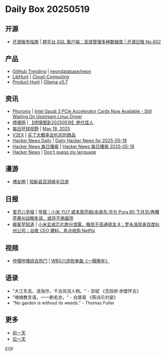 # Daily Box 20250519

## 开源
- [开源服务指南](https://osguider.com/blog/) | [跨平台 SQL 客户端：高效管理多种数据库 | 开源日报 No.602](https://osguider.com/blog/post/daily/daily-602/)

## 产品
- [GitHub Trending](https://github.com/trending?since=daily) | [neondatabase/neon](https://github.com/neondatabase/neon)
- [LibHunt](https://www.libhunt.com/) | [Cloud-Computing](https://www.libhunt.com/r/Cloud-Computing)
- [Product Hunt](https://www.producthunt.com) | [Ollama v0.7](https://www.producthunt.com/posts/ollama-v0-7)

## 资讯
- [Phoronix](https://www.phoronix.com/) | [Intel Gaudi 3 PCIe Accelerator Cards Now Available - Still Waiting On Upstream Linux Driver](https://www.phoronix.com/news/Intel-Gaudi-3-PCIe-Cards)
- [喷嚏网](http://www.dapenti.com/blog/blog.asp?subjectid=70&name=xilei) | [【喷嚏图卦20250519】绝代佳人](http://www.dapenti.com/blog/more.asp?name=xilei&id=186052)
- [每日环球视野](https://idai.ly/) | [May 18, 2025](http://m.idai.ly/se/a193iG?1747497600)
- [V2EX](https://www.v2ex.com/) | [买了大概率会吃灰的商品](https://www.v2ex.com/t/1132801)
- [Hacker News Daily](https://www.daemonology.net/hn-daily/) | [Daily Hacker News for 2025-05-18](https://www.daemonology.net/hn-daily/2025-05-18.html)
- [Hacker News 每日播报](https://hacker-news.agi.li/) | [Hacker News 每日播报 2025-05-18](https://hacker-news.agi.li/post/2025-05-18)
- [Hacker News](https://news.ycombinator.com/front) | [Don't guess my language](https://news.ycombinator.com/item?id=44028153)

## 漫游
- [博友圈](https://www.boyouquan.com/home) | [阳新县百洞峡半日游](https://www.boyouquan.com/go?from=feed&link=https%3A%2F%2Fwww.iyuren.com%2Ftrip%2F443.html)

## 日报
- [爱范儿早报](https://www.ifanr.com/category/ifanrnews) | [早报｜小米 YU7 或本周亮相/余承东:华为 Pura 80 下月见/再曝苹果AI战略失误，或将不再画饼](https://www.ifanr.com/1624076)
- [极客早知道](https://www.geekpark.net/column/74) | [小米玄戒芯片跑分泄露，略低于高通骁龙 8；罗永浩现身百度杭州公司；谷歌 CEO 爆料，差点收购 Netflix](https://www.geekpark.net/news/349364)

## 视频
- [哔哩哔哩综合热门](https://www.bilibili.com/v/popular/all/) | [WBG六连败单曲《一眼晚年》](https://b23.tv/BV1phERzxEvc)

## 语录
- "大江东去，浪淘尽，千古风流人物。" - 苏轼 《念奴娇·赤壁怀古》
- "喃喃教言语，一一刷毛衣。" - 白居易 《燕诗示刘叟》
- "No garden is without its weeds." - Thomas Fuller

## 更多
- [前一天](daily-box-20250518.md)
- [后一天](daily-box-20250520.md)

EOF